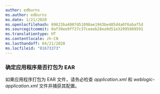 ```yaml
---
author: edburns
ms.author: edburns
ms.date: 1/21/2020
ms.openlocfilehash: 69623ba4007d51098ae1943be485d4a0f6abaf5d
ms.sourcegitcommit: 0af39ee9ff27c37ceeeb28ea9d51e32995989591
ms.translationtype: HT
ms.contentlocale: zh-CN
ms.lasthandoff: 04/21/2020
ms.locfileid: "81673373"
---
```

### <a name="determine-whether-your-application-is-packaged-as-an-ear"></a>确定应用程序是否打包为 EAR

如果应用程序打包为 EAR 文件，请务必检查 *application.xml* 和 *weblogic-application.xml* 文件并捕获其配置。
